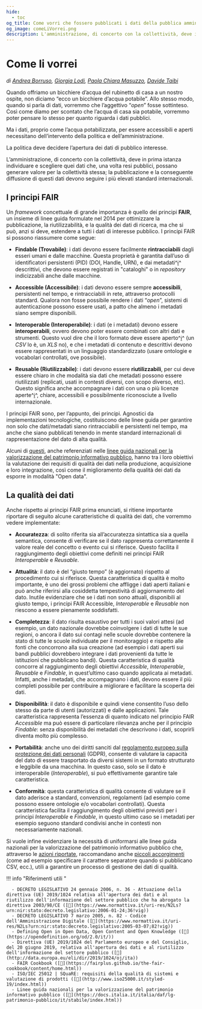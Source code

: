```yaml
---
hide:
  - toc
og_title: Come vorri che fossero pubblicati i dati della pubblica amministrazione
og_image: comeLiVorrei.png
description: L'amministrazione, di concerto con la collettività, deve in prima istanza individuare e scegliere quei dati che, una volta resi pubblici, possano generare valore per la collettività stessa
---
```


# Come li vorrei

*di [Andrea Borruso](https://twitter.com/aborruso), [Giorgia Lodi](https://twitter.com/GiorgiaLodi), [Paola Chiara Masuzzo](https://twitter.com/pcmasuzzo), [Davide Taibi](https://twitter.com/dataibi)*

Quando offriamo un bicchiere d’acqua del rubinetto di casa a un nostro ospite, non diciamo “ecco un bicchiere d’acqua potabile”. Allo stesso modo, quando si parla di dati, vorremmo che l’aggettivo “*open*” fosse sottinteso.
Così come diamo per scontato che l’acqua di casa sia potabile, vorremmo poter pensare lo stesso per quanto riguarda i dati pubblici.

Ma i dati, proprio come l’acqua potabilizzata, per essere accessibili e aperti necessitano dell’intervento della politica e dell’amministrazione.

La politica deve decidere l’apertura dei dati di pubblico interesse.

L’amministrazione, di concerto con la collettività, deve in prima istanza individuare e scegliere quei dati che, una volta resi pubblici, possano generare valore per la collettività stessa; la pubblicazione e la conseguente diffusione di questi dati devono seguire i più elevati standard internazionali.



## I principi FAIR

Un *framework* concettuale di grande importanza è quello dei principi **FAIR**, un insieme di linee guida formulate nel 2014 per ottimizzare la pubblicazione, la riutilizzabilità, e la qualità dei dati di ricerca, ma che si può, anzi si deve, estendere a tutti i dati di interesse pubblico. I principi FAIR si possono riassumere come segue:

  - **Findable (Trovabile)**: i dati devono essere facilmente **rintracciabili** dagli esseri umani e dalle macchine. Questa proprietà è garantita dall’uso di identificatori persistenti (PID) (DOI, Handle, URN), e dai metadati^[ℹ️](glossario.md#metadati)^ descrittivi, che devono essere registrati in "cataloghi" o in *repository* indicizzabili anche dalle macchine.

  - **Accessible (Accessibile)**: i dati devono essere sempre **accessibili**, persistenti nel tempo, e rintracciabili in rete, attraverso protocolli standard. Qualora non fosse possibile rendere i dati “*open*”, sistemi di autenticazione possono essere usati, a patto che almeno i metadati siano sempre disponibili.

  - **Interoperable (Interoperabile)**: i dati (e i metadati) devono essere **interoperabili**, ovvero devono poter essere combinati con altri dati e strumenti. Questo vuol dire che il loro formato deve essere aperto^[ℹ️](glossario.md#formato-aperto)^ (un *CSV* lo è, un *XLS* no), e che i metadati di contenuto e descrittivi devono essere rappresentati in un linguaggio standardizzato (usare ontologie e vocabolari controllati, ove possibile).

  - **Reusable (Riutilizzabile)**: i dati devono essere **riutilizzabili**, per cui deve essere chiaro in che modalità sia dati che metadati possono essere riutilizzati (replicati, usati in contesti diversi, con scopo diverso, etc). Questo significa anche accompagnare i dati con una o più licenze aperte^[ℹ️](glossario.md#licenza)^, chiare, accessibili e possibilmente riconosciute a livello internazionale.

I principi FAIR sono, per l’appunto, dei principi. Agnostici da implementazioni tecnologiche, costituiscono delle linee guida per garantire non solo che dati/metadati siano rintracciabili e persistenti nel tempo, ma anche che siano pubblicati tenendo in mente standard internazionali di rappresentazione del dato di alta qualità.

Alcuni di [questi](http://www.iso25000.it/styled-19/), anche referenziati nelle [linee guida nazionali per la valorizzazione del patrimonio informativo pubblico](https://docs.italia.it/italia/daf/lg-patrimonio-pubblico/it/stabile/aspettiorg.html#qualita-dei-dati), hanno tra i loro obiettivi la valutazione dei requisiti di qualità dei dati nella produzione, acquisizione e loro integrazione, così come il miglioramento della qualità dei dati da esporre in modalità "Open data".

## La qualità dei dati

Anche rispetto ai principi FAIR prima enunciati, si ritiene importante riportare di seguito alcune caratteristiche di qualità dei dati, che vorremmo vedere implementate:

  - **Accuratezza**: di solito riferita sia all’accuratezza sintattica sia a quella semantica, consente di verificare se il dato rappresenta correttamente il valore reale del concetto o evento cui si riferisce. Questo facilita il raggiungimento degli obiettivi come definiti nei principi FAIR *Interoperable* e *Reusable*.

  - **Attualità**: il dato è del “giusto tempo” (è aggiornato) rispetto al procedimento cui si riferisce. Questa caratteristica di qualità è molto importante, è uno dei grossi problemi che affligge i dati aperti italiani e può anche riferirsi alla cosiddetta tempestività di aggiornamento del dato. Inutile evidenziare che se i dati non sono attuali, disponibili al giusto tempo, i principi FAIR Accessible, *Interoperable* e *Reusable* non riescono a essere pienamente soddisfatti.

  - **Completezza**: il dato risulta esaustivo per tutti i suoi valori attesi (ad esempio, un dato nazionale dovrebbe coinvolgere i dati di tutte le sue regioni, o ancora il dato sui contagi nelle scuole dovrebbe contenere la stato di tutte le scuole individuate per il monitoraggio) e rispetto alle fonti che concorrono alla sua creazione (ad esempio i dati aperti sui bandi pubblici dovrebbero integrare i dati provenienti da tutte le istituzioni che pubblicano bandi). Questa caratteristica di qualità concorre al raggiungimento degli obiettivi *Accessible*, *Interoperable*, *Reusable* e *Findable*, in quest’ultimo caso quando applicata ai metadati. Infatti, anche i metadati, che accompagnano i dati, devono essere il più completi possibile per contribuire a migliorare e facilitare la scoperta dei dati.

  - **Disponibilità**: il dato è disponibile e quindi viene consentito l’uso dello stesso da parte di utenti (autorizzati) e dalle applicazioni. Tale caratteristica rappresenta l’essenza di quanto indicato nel principio FAIR *Accessible* ma può essere di particolare rilevanza anche per il principio *Findable*: senza disponibilità dei metadati che descrivono i dati, scoprirli diventa molto più complesso.

  - **Portabilità**: anche uno dei diritti sanciti dal [regolamento europeo sulla protezione dei dati personali](https://www.garanteprivacy.it/il-testo-del-regolamento) (GDPR), consente di valutare la capacità del dato di essere trasportato da diversi sistemi in un formato strutturato e leggibile da una macchina. In questo caso, solo se il dato è interoperabile (*Interoperable*), si può effettivamente garantire tale caratteristica.

  - **Conformità**: questa caratteristica di qualità consente di valutare se il dato aderisce a standard, convenzioni, regolamenti (ad esempio come possono essere ontologie e/o vocabolari controllati). Questa caratteristica facilita il raggiungimento degli obiettivi previsti per i principi *Interoperable* e *Findable*, in questo ultimo caso se i metadati per esempio seguono standard condivisi anche in contesti non necessariamente nazionali.

Si vuole infine evidenziare la necessità di uniformarsi alle linee guida nazionali per la valorizzazione del patrimonio informativo pubblico che, attraverso le [azioni riportate](https://docs.italia.it/italia/daf/lg-patrimonio-pubblico/it/stabile/riepilogoazioni.html), raccomandano anche [piccoli accorgimenti](https://docs.italia.it/italia/daf/lg-patrimonio-pubblico/it/stabile/arch.html#formati-aperti-per-i-dati-e-documenti) (come ad esempio specificare il carattere separatore quando si pubblicano CSV, ecc.), utili a garantire un processo di gestione dei dati di qualità.

!!! info "Riferimenti utili<a name="riferimenti-utili">&nbsp;</a>"

      - DECRETO LEGISLATIVO 24 gennaio 2006, n. 36 - Attuazione della direttiva (UE) 2019/1024 relativa all'apertura dei dati e al riutilizzo dell'informazione del settore pubblico che ha abrogato la direttiva 2003/98/CE ([🔗](https://www.normattiva.it/uri-res/N2Ls?urn:nir:stato:decreto.legislativo:2006-01-24;36!vig))
      - DECRETO LEGISLATIVO 7 marzo 2005, n. 82 - Codice dell'Amministrazione Digitale ([🔗](https://www.normattiva.it/uri-res/N2Ls?urn:nir:stato:decreto.legislativo:2005-03-07;82!vig))
      - Defining Open in Open Data, Open Content and Open Knowledge ([🔗](https://opendefinition.org/od/2.0/it/))
      - Direttiva (UE) 2019/1024 del Parlamento europeo e del Consiglio, del 20 giugno 2019, relativa all'apertura dei dati e al riutilizzo dell'informazione del settore pubblico ([🔗](http://data.europa.eu/eli/dir/2019/1024/oj/ita))
      - FAIR Cookbook ([🔗](https://fairplus.github.io/the-fair-cookbook/content/home.html))
      - ISO/IEC 25012 | SQuaRE: requisiti della qualità di sistemi e valutazione di prodotti ([🔗](http://www.iso25000.it/styled-19/index.html))
      - Linee guida nazionali per la valorizzazione del patrimonio informativo pubblico ([🔗](https://docs.italia.it/italia/daf/lg-patrimonio-pubblico/it/stabile/index.html))
